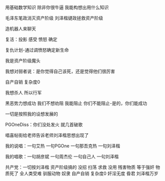 用基础数学知识 除非你很牛逼 我能构想出用什么知识

毛泽东笔政消灭资产阶级 刘泽楷键政拯救资产阶级

造机器人来聊天

复活：投影 感受 愤怒 确定

复仇计划-通过调愤怒确定新生命

我是资产阶级魔头

我想对弱者说：是你觉得自己该死，还是觉得他们很厉害

自产自销 复杂度0

我想杀人 所以行军

黑恶势力想成功 我们不想劝阻 我能阻止 你们不能阻止-是的，你们能成功

一切是按照我的设想发展的

PGOneDiss：你们没处发火 就几首破歌

唱喜帖街给老师告诉老师刘泽楷思想出现了

我的说唱：一句艾热 一句PGOne 一句那吾克热 一句刘泽楷

我的唱歌：一句胡彦斌 一句周杰伦 一句自己人 一句刘泽楷

共产党：一切按刘泽楷 资产阶级搞的 没招 扫荡 求救 没用 残害物质 等于强奸 物质死了 全人类受难 驯服动物 奴隶 自产自销 复杂度0 奸淫无度 昏君 刘泽楷万岁
